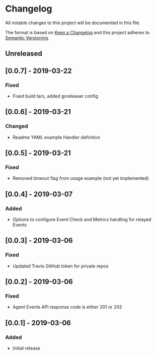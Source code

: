 # Changelog
All notable changes to this project will be documented in this file.

The format is based on [Keep a Changelog](http://keepachangelog.com/en/1.0.0/)
and this project adheres to [Semantic
Versioning](http://semver.org/spec/v2.0.0.html).

## Unreleased

## [0.0.7] - 2019-03-22

### Fixed
- Fixed build tars, added goreleaser config

## [0.0.6] - 2019-03-21

### Changed
- Readme YAML example Handler definition

## [0.0.5] - 2019-03-21

### Fixed
- Removed timeout flag from usage example (not yet implemented)

## [0.0.4] - 2019-03-07

### Added
- Options to configure Event Check and Metrics handling for relayed Events

## [0.0.3] - 2019-03-06

### Fixed
- Updated Travis GitHub token for private repos

## [0.0.2] - 2019-03-06

### Fixed
- Agent Events API response code is either 201 or 202

## [0.0.1] - 2019-03-06

### Added
- Initial release
